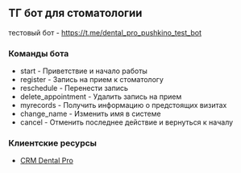 ## ТГ бот для стоматологии 
тестовый бот - https://t.me/dental_pro_pushkino_test_bot


### Команды бота

- start - Приветствие и начало работы
- register - Запись на прием к стоматологу
- reschedule - Перенести запись
- delete_appointment - Удалить запись на прием
- myrecords - Получить информацию о предстоящих визитах 
- change_name - Изменить имя в системе
- cancel - Отменить последнее действие и вернуться к началу


### Клиентские ресурсы
- [CRM Dental Pro](https://olimp.crm3.dental-pro.online/apisettings/api/index#/apisettings/api/)